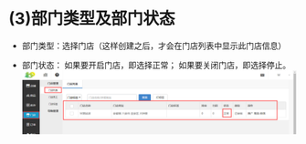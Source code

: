 # (3)部门类型及部门状态

*   部门类型：选择门店（这样创建之后，才会在门店列表中显示此门店信息）

*   部门状态：
如果要开启门店，即选择正常；
如果要关闭门店，即选择停止。
![](images/xinxi4.jpg)


